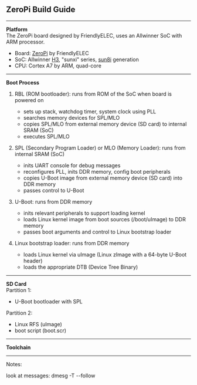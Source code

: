 ## ZeroPi Build Guide
----------------------------------------------------------------------------------------

**Platform** </br>
The ZeroPi board designed by FriendlyELEC, uses an Allwinner SoC with ARM processor.

- Board: [ZeroPi](https://wiki.friendlyarm.com/wiki/index.php/ZeroPi) by FriendlyELEC
- SoC: Allwinner [H3](https://linux-sunxi.org/H3), "sunxi" series, [sun8i](https://linux-sunxi.org/Allwinner_SoC_Family) generation
- CPU: Cortex A7 by ARM, quad-core

----------------------------------------------------------------------------------------

**Boot Process** </br>
1. RBL (ROM bootloader): runs from ROM of the SoC when board is powered on
   - sets up stack, watchdog timer, system clock using PLL
   - searches memory devices for SPL/MLO
   - copies SPL/MLO from external memory device (SD card) to internal SRAM (SoC)
   - executes SPL/MLO

2. SPL (Secondary Program Loader) or MLO (Memory Loader): runs from internal SRAM (SoC)
   - inits UART console for debug messages
   - reconfigures PLL, inits DDR memory, config boot peripherals
   - copies U-Boot image from external memory device (SD card) into DDR memory
   - passes control to U-Boot

3. U-Boot: runs from DDR memory
   - inits relevant peripherals to support loading kernel
   - loads Linux kernel image from boot sources (/boot/uImage) to DDR memory
   - passes boot arguments and control to Linux bootstrap loader

4. Linux bootstrap loader: runs from DDR memory
   - loads Linux kernel via uImage (Linux zImage with a 64-byte U-Boot header)
   - loads the appropriate DTB (Device Tree Binary)


----------------------------------------------------------------------------------------

**SD Card** </br>
Partition 1:
  - U-Boot bootloader with SPL

Partition 2:
  - Linux RFS (uImage)
  - boot script (boot.scr)

----------------------------------------------------------------------------------------

**Toolchain** </br>




----------------------------------------------------------------------------------------

Notes:

look at messages:
dmesg -T --follow
